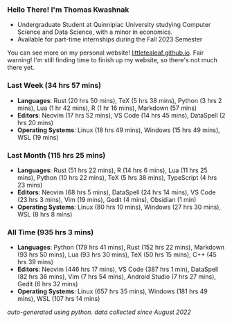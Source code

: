 
### Hello There! I'm Thomas Kwashnak

- Undergraduate Student at Quinnipiac University studying Computer Science and Data Science, with a minor in economics.
- Available for part-time internships during the Fall 2023 Semester

You can see more on my personal website! [littletealeaf.github.io](https://littletealeaf.github.io). Fair warning! I'm still finding time to finish up my website, so there's not much there yet.

### Last Week (34 hrs 57 mins)
- **Languages**: Rust (20 hrs 50 mins), TeX (5 hrs 38 mins), Python (3 hrs 2 mins), Lua (1 hr 42 mins), R (1 hr 16 mins), Markdown (57 mins)
- **Editors**: Neovim (17 hrs 52 mins), VS Code (14 hrs 45 mins), DataSpell (2 hrs 20 mins)
- **Operating Systems**: Linux (18 hrs 49 mins), Windows (15 hrs 49 mins), WSL (19 mins)
    
### Last Month (115 hrs 25 mins)
- **Languages**: Rust (51 hrs 22 mins), R (14 hrs 6 mins), Lua (11 hrs 25 mins), Python (10 hrs 22 mins), TeX (5 hrs 38 mins), TypeScript (4 hrs 23 mins)
- **Editors**: Neovim (68 hrs 5 mins), DataSpell (24 hrs 14 mins), VS Code (23 hrs 3 mins), Vim (19 mins), Gedit (4 mins), Obsidian (1 min)
- **Operating Systems**: Linux (80 hrs 10 mins), Windows (27 hrs 30 mins), WSL (8 hrs 8 mins)
    
### All Time (935 hrs 3 mins)
- **Languages**: Python (179 hrs 41 mins), Rust (152 hrs 22 mins), Markdown (93 hrs 50 mins), Lua (93 hrs 30 mins), TeX (50 hrs 15 mins), C++ (45 hrs 39 mins)
- **Editors**: Neovim (446 hrs 17 mins), VS Code (387 hrs 1 min), DataSpell (82 hrs 36 mins), Vim (7 hrs 54 mins), Android Studio (7 hrs 27 mins), Gedit (6 hrs 32 mins)
- **Operating Systems**: Linux (657 hrs 35 mins), Windows (181 hrs 49 mins), WSL (107 hrs 14 mins)
    

*auto-generated using python. data collected since August 2022*
